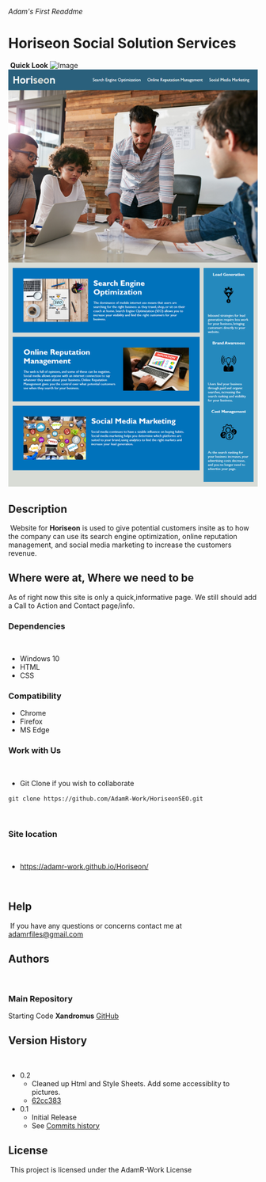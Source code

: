 _Adam's First Readdme_
# Horiseon Social Solution Services
​
**Quick Look**
![Image](https://www.weborizer.com/wp-content/uploads/2020/08/SEO-concept-on-journal.jpg)
![Image](./assets/images/demo.png)
## Description
​
Website for **Horiseon** is used to give potential customers insite as to how the company can use its search engine optimization, online reputation management, and social media marketing to increase the customers revenue.
​
## Where were at, Where we need to be
As of right now this site is only a quick,informative page. We still should add a Call to Action and Contact page/info.
​
### Dependencies
​
* Windows 10
* HTML
* CSS

### Compatibility
* Chrome
* Firefox
* MS Edge
​
### Work with Us
​
* Git Clone if you wish to collaborate 
```
git clone https://github.com/AdamR-Work/HoriseonSEO.git
```
​
### Site location
​
* https://adamr-work.github.io/Horiseon/


​
## Help
​
If you have any questions or concerns contact me at adamrfiles@gmail.com
​
## Authors
​
### Main Repository ###

​Starting Code
 **Xandromus**
 [GitHub](https://github.com/coding-boot-camp/urban-octo-telegram)
​
## Version History
​
* 0.2
    * Cleaned up Html and Style Sheets. Add some accessiblity to pictures.
    * [62cc383](https://github.com/AdamR-Work/HoriseonSEO/commit/62cc383648b3a7a515169ffc9adce49ffd830d73)
* 0.1
    * Initial Release
    * See [Commits history](https://github.com/AdamR-Work/HoriseonSEO/commits/master)
​
## License
​
This project is licensed under the AdamR-Work License 
​
